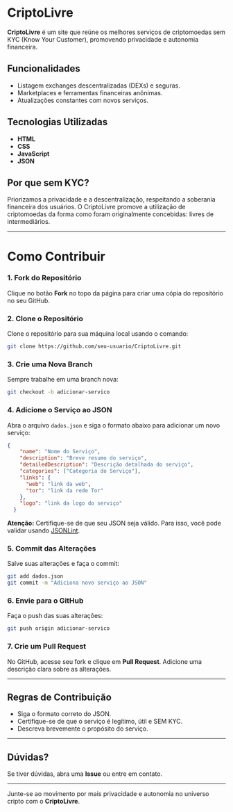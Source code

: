 # CriptoLivre

**CriptoLivre** é um site que reúne os melhores serviços de criptomoedas sem KYC (Know Your Customer), promovendo privacidade e autonomia financeira.

## Funcionalidades
- Listagem exchanges descentralizadas (DEXs) e seguras.
- Marketplaces e ferramentas financeiras anônimas.
- Atualizações constantes com novos serviços.

## Tecnologias Utilizadas
- **HTML**
- **CSS**
- **JavaScript**
- **JSON**

## Por que sem KYC?
Priorizamos a privacidade e a descentralização, respeitando a soberania financeira dos usuários. O CriptoLivre promove a utilização de criptomoedas da forma como foram originalmente concebidas: livres de intermediários.

---

# Como Contribuir

### 1. Fork do Repositório
Clique no botão **Fork** no topo da página para criar uma cópia do repositório no seu GitHub.

### 2. Clone o Repositório
Clone o repositório para sua máquina local usando o comando:

```bash
git clone https://github.com/seu-usuario/CriptoLivre.git
```

### 3. Crie uma Nova Branch
Sempre trabalhe em uma branch nova:

```bash
git checkout -b adicionar-servico
```

### 4. Adicione o Serviço ao JSON
Abra o arquivo `dados.json` e siga o formato abaixo para adicionar um novo serviço:

```json
{
    "name": "Nome do Serviço",
    "description": "Breve resumo do serviço",
    "detailedDescription": "Descrição detalhada do serviço",
    "categories": ["Categoria do Serviço"],
    "links": {
      "web": "link da web",
      "tor": "link da rede Tor"
    },
    "logo": "link da logo do serviço"
  }
```

**Atenção:** Certifique-se de que seu JSON seja válido. Para isso, você pode validar usando [JSONLint](https://jsonlint.com).

### 5. Commit das Alterações
Salve suas alterações e faça o commit:

```bash
git add dados.json
git commit -m "Adiciona novo serviço ao JSON"
```

### 6. Envie para o GitHub
Faça o push das suas alterações:

```bash
git push origin adicionar-servico
```

### 7. Crie um Pull Request
No GitHub, acesse seu fork e clique em **Pull Request**. Adicione uma descrição clara sobre as alterações.

---

## Regras de Contribuição

- Siga o formato correto do JSON.
- Certifique-se de que o serviço é legítimo, útil e SEM KYC.
- Descreva brevemente o propósito do serviço.

---

## Dúvidas?
Se tiver dúvidas, abra uma **Issue** ou entre em contato.

---

Junte-se ao movimento por mais privacidade e autonomia no universo cripto com o **CriptoLivre**.
